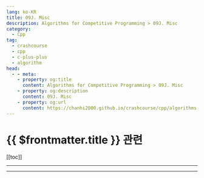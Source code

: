 ```yaml
---
lang: ko-KR
title: 09J. Misc
description: Algorithms for Competitive Programming > 09J. Misc
category:
  - Cpp
tag: 
  - crashcourse
  - cpp
  - c-plus-plus
  - algorithm
head:
  - - meta:
    - property: og:title
      content: Algorithms for Competitive Programming > 09J. Misc
    - property: og:description
      content: 09J. Misc
    - property: og:url
      content: https://chanhi2000.github.io/crashcourse/cpp/algorithms-for-competitive-programming/09-graphs/09J.html
---
```


# {{ $frontmatter.title }} 관련

[[toc]]

---

---

<TagLinks />
